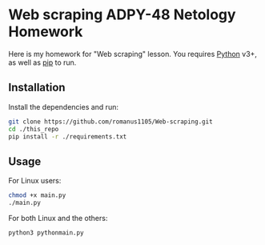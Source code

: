 # Web scraping ADPY-48 Netology Homework

Here is my homework for "Web scraping" lesson.
You requires [Python](https://www.python.org/) v3+, as well as [pip](https://pypi.org/project/pip/) to run.

## Installation
Install the dependencies and run:
```sh
git clone https://github.com/romanus1105/Web-scraping.git
cd ./this_repo
pip install -r ./requirements.txt
```

## Usage
For Linux users:
```sh
chmod +x main.py
./main.py
```
For both Linux and the others:
```sh
python3 pythonmain.py
```
